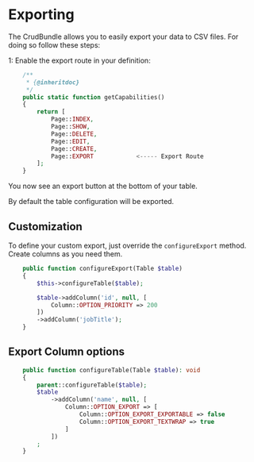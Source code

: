 # Exporting
The CrudBundle allows you to easily export your data to CSV files. For doing so follow these steps:

1: Enable the export route in your definition:
```php
    /**
     * {@inheritdoc}
     */
    public static function getCapabilities()
    {
        return [
            Page::INDEX,
            Page::SHOW,
            Page::DELETE,
            Page::EDIT,
            Page::CREATE,
            Page::EXPORT			<----- Export Route
        ];
    }
```

You now see an export button at the bottom of your table.

By default the table configuration will be exported.

## Customization

To define your custom export, just override the `configureExport` method. Create columns as you need them.

```php
    public function configureExport(Table $table)
    {
        $this->configureTable($table);

        $table->addColumn('id', null, [
            Column::OPTION_PRIORITY => 200
        ])
        ->addColumn('jobTitle');
    }
```



## Export Column options

```php
    public function configureTable(Table $table): void
    {
        parent::configureTable($table);
        $table
            ->addColumn('name', null, [
                Column::OPTION_EXPORT => [
                    Column::OPTION_EXPORT_EXPORTABLE => false
                    Column::OPTION_EXPORT_TEXTWRAP => true
                ]
            ])
        ;
    }
```   


